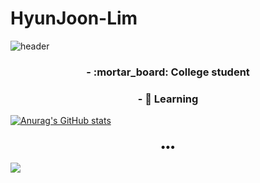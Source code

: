 # HyunJoon-Lim
![header](https://capsule-render.vercel.app/api?type=rounded&color=gradient&height=300&section=header&text=%20Hyun%20Joon%20&fontSize=80&textBg=true&animation=fadeIn)

<h3 align ="center"> - :mortar_board: College student </h3>
<h3 align ="center"> - 🌱 Learning  </h3>

[![Anurag's GitHub stats](https://github-readme-stats.vercel.app/api?username=jungking&count_private=true&theme=tokyonight)](https://github.com/anuraghazra/github-readme-stats)

<h3 align="center">•••</h3>
<p align="center" align="right">

  <a target="_blank" href="mailto:immenige2@gmail.com?subject=Hello%20Ileri,%20From%20Github"><img src="https://img.shields.io/badge/gmail-%23D14836.svg?&style=flat-square&logo=gmail&logoColor=white" /></a>&nbsp;&nbsp;&nbsp;
</p>
